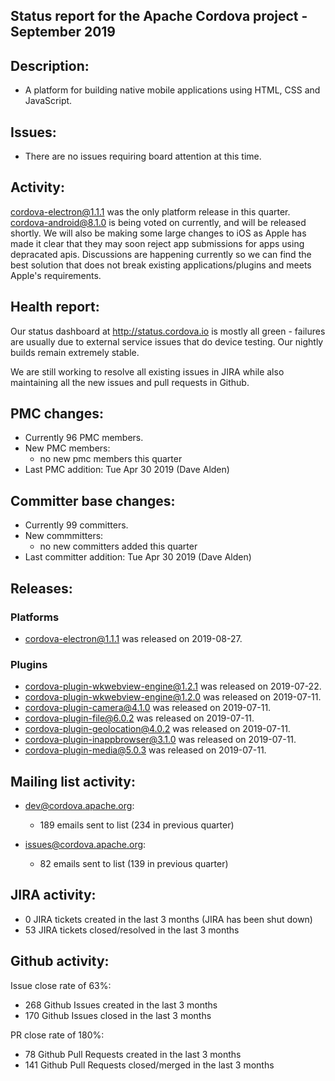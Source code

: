 

## Status report for the Apache Cordova project - September 2019

## Description: 
 - A platform for building native mobile applications using HTML, CSS and JavaScript.

## Issues: 
  - There are no issues requiring board attention at this time.
  
## Activity: 

cordova-electron@1.1.1 was the only platform release in this quarter.
cordova-android@8.1.0 is being voted on currently, and will be released shortly.
We will also be making some large changes to iOS as Apple has made it clear that they may soon reject app submissions for apps using depracated apis.  Discussions are happening currently so we can find the best solution that does not break existing applications/plugins and meets Apple's requirements.

   
## Health report: 

Our status dashboard at http://status.cordova.io is mostly all green - failures are usually due to external service issues that do device testing. Our nightly builds remain extremely stable.

We are still working to resolve all existing issues in JIRA while also maintaining all the new issues and pull requests in Github.

## PMC changes: 
   
 - Currently 96 PMC members. 
 - New PMC members: 
    - no new pmc members this quarter
 - Last PMC addition: Tue Apr 30 2019 (Dave Alden) 
   
## Committer base changes: 
   
 - Currently 99 committers. 
 - New commmitters: 
    - no new committers added this quarter
 - Last committer addition: Tue Apr 30 2019 (Dave Alden)

   
## Releases: 

### Platforms

- cordova-electron@1.1.1 was released on 2019-08-27.

### Plugins

- cordova-plugin-wkwebview-engine@1.2.1 was released on 2019-07-22.
- cordova-plugin-wkwebview-engine@1.2.0 was released on 2019-07-11.
- cordova-plugin-camera@4.1.0 was released on 2019-07-11.
- cordova-plugin-file@6.0.2 was released on 2019-07-11.
- cordova-plugin-geolocation@4.0.2 was released on 2019-07-11.
- cordova-plugin-inappbrowser@3.1.0 was released on 2019-07-11.
- cordova-plugin-media@5.0.3 was released on 2019-07-11.

## Mailing list activity: 

 - dev@cordova.apache.org:  
    -  189 emails sent to list (234 in previous quarter) 
   
 - issues@cordova.apache.org:  
    - 82 emails sent to list (139 in previous quarter) 
 
## JIRA activity: 

 - 0 JIRA tickets created in the last 3 months (JIRA has been shut down)
 - 53 JIRA tickets closed/resolved in the last 3 months
 
 ## Github activity: 
 
 Issue close rate of 63%:
 - 268 Github Issues created in the last 3 months 
 - 170 Github Issues closed in the last 3 months 
 
 PR close rate of 180%:
 - 78 Github Pull Requests created in the last 3 months 
 - 141 Github Pull Requests closed/merged in the last 3 months 

